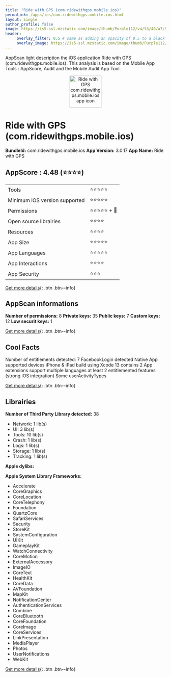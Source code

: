 ```yaml
---
title: "Ride with GPS (com.ridewithgps.mobile.ios)"
permalink: /apps/ios/com.ridewithgps.mobile.ios.html
layout: single
author_profile: false
image: https://is5-ssl.mzstatic.com/image/thumb/Purple112/v4/53/40/a7/5340a765-7212-a958-857e-a9e766e54ad1/AppIcon-0-1x_U007emarketing-0-7-0-85-220.png/512x512bb.jpg
header: 
     overlay_filter: 0.5 # same as adding an opacity of 0.5 to a black background
     overlay_image: https://is5-ssl.mzstatic.com/image/thumb/Purple112/v4/53/40/a7/5340a765-7212-a958-857e-a9e766e54ad1/AppIcon-0-1x_U007emarketing-0-7-0-85-220.png/512x512bb.jpg
---
```

AppScan light description the iOS application Ride with GPS (com.ridewithgps.mobile.ios). This analysis is based on the Mobile App Tools : AppScore, Audit and the Mobile Audit App Tool.

  
  
<div style="text-align: center;"><img src="https://is5-ssl.mzstatic.com/image/thumb/Purple112/v4/53/40/a7/5340a765-7212-a958-857e-a9e766e54ad1/AppIcon-0-1x_U007emarketing-0-7-0-85-220.png/512x512bb.jpg" width="100" height="100" alt="Ride with GPS com.ridewithgps.mobile.ios app icon"></div>  
  
# Ride with GPS (com.ridewithgps.mobile.ios)

**BundleId:** com.ridewithgps.mobile.ios
**App Version:** 3.0.17
**App Name:** Ride with GPS


## AppScore : 4.48 (⭐️⭐️⭐️⭐️) 

<table>
<tr><td> Tools </td><td> ⭐️⭐️⭐️⭐️⭐️ </td></tr>
<tr><td> Minimum iOS version supported </td><td> ⭐️⭐️⭐️⭐️⭐️ </td></tr>
<tr><td> Permissions </td><td> ⭐️⭐️⭐️⭐️⭐️ + 🌟 </td></tr>
<tr><td> Open source librairies </td><td> ⭐️⭐️⭐️⭐️ </td></tr>
<tr><td> Resources </td><td> ⭐️⭐️⭐️⭐️ </td></tr>
<tr><td> App Size </td><td> ⭐️⭐️⭐️⭐️⭐️ </td></tr>
<tr><td> App Languages </td><td> ⭐️⭐️⭐️⭐️⭐️ </td></tr>
<tr><td> App Interactions </td><td> ⭐️⭐️⭐️⭐️ </td></tr>
<tr><td> App Security </td><td> ⭐️⭐️⭐️ </td></tr>
</table>

[Get more details](/pricing.html){: .btn .btn--info}  
  
## AppScan informations 

**Number of permissions:** 8
**Private keys:** 35
**Public keys:** 7
**Custom keys:** 12
**Low securit keys:** 1
  
[Get more details](/pricing.html){: .btn .btn--info}

## Cool Facts

Number of entitlements detected: 7
FacebookLogin detected
Native App
supported devices iPhone & iPad
build using Xcode 13
contains 2 App extensions
support multiple languages
at least 2 entitlemented features (strong iOS integration)
Some userActivityTypes
  
[Get more details](/pricing.html){: .btn .btn--info}

## Librairies 
**Number of Third Party Library detected:** 38
- Network: 1 lib(s)
- UI: 3 lib(s)
- Tools: 10 lib(s)
- Crash: 1 lib(s)
- Logs: 1 lib(s)
- Storage: 1 lib(s)
- Tracking: 1 lib(s)

**Apple dylibs:**


**Apple System Library Frameworks:**
- Accelerate
- CoreGraphics
- CoreLocation
- CoreTelephony
- Foundation
- QuartzCore
- SafariServices
- Security
- StoreKit
- SystemConfiguration
- UIKit
- GameplayKit
- WatchConnectivity
- CoreMotion
- ExternalAccessory
- ImageIO
- CoreText
- HealthKit
- CoreData
- AVFoundation
- MapKit
- NotificationCenter
- AuthenticationServices
- Combine
- CoreBluetooth
- CoreFoundation
- CoreImage
- CoreServices
- LinkPresentation
- MediaPlayer
- Photos
- UserNotifications
- WebKit


  
[Get more details](/pricing.html){: .btn .btn--info}

